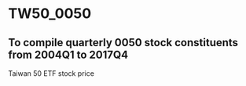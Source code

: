 # TW50_0050
## To compile quarterly 0050 stock constituents from 2004Q1 to 2017Q4
Taiwan 50 ETF stock price 

